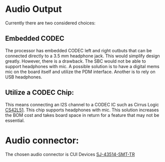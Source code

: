 # Audio Output

Currently there are two considered choices:

## Embedded CODEC

The processor has embedded CODEC left and right outbuts that can be connected directly to a 3.5 mm headphone jack. This would simplify design greatly. However, there is a drawback. The SBC would not be able to support headphones with mic. A possible solution is to have a digital mems mic on the board itself and utilize the PDM interface. Another is to rely on USB headphones.

## Utilize a CODEC Chip:

This means connecting an I2S channel to a CODEC IC such as Cirrus Logic [CS42L51](https://www.cirrus.com/products/cs42l51/ "CS42L51"). This chip supports headphones with mic. This solution increases the BOM cost and takes board space in return for a feature that may not be essential. 

# Audio connector: 

The chosen audio connector is CUI Devices [SJ-43514-SMT-TR](https://www.cuidevices.com/product/interconnect/connectors/audio-connectors/jacks/sj-4351x-smt-series "SJ-43514-SMT-TR")
